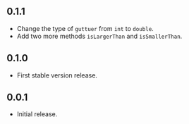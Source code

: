 ## 0.1.1

- Change the type of `guttuer` from `int` to `double`.
- Add two more methods `isLargerThan` and `isSmallerThan`.

## 0.1.0

- First stable version release.

## 0.0.1

- Initial release.
